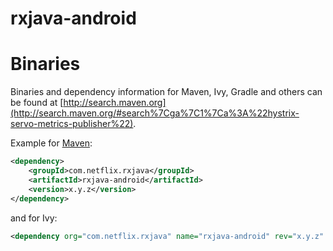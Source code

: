 # rxjava-android


# Binaries

Binaries and dependency information for Maven, Ivy, Gradle and others can be found at [http://search.maven.org](http://search.maven.org/#search%7Cga%7C1%7Ca%3A%22hystrix-servo-metrics-publisher%22).

Example for [Maven](http://search.maven.org/#search%7Cga%7C1%7Ca%3A%22rxjava-android%22):

```xml
<dependency>
    <groupId>com.netflix.rxjava</groupId>
    <artifactId>rxjava-android</artifactId>
    <version>x.y.z</version>
</dependency>
```

and for Ivy:

```xml
<dependency org="com.netflix.rxjava" name="rxjava-android" rev="x.y.z" />
```
